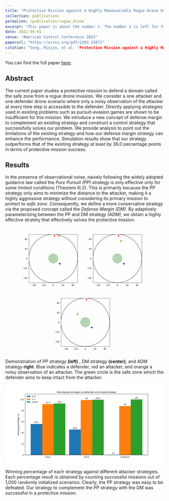 ```yaml
---
title: "Protective Mission against a Highly Maneuverable Rogue Drone Using Defense Margin Strategy"
collection: publications
permalink: /publication/rogue_drone
excerpt: "This paper is about the number 1. The number 2 is left for future work."
date: 2022-09-01
venue: "American Control Conference 2023"
paperurl: "https://arxiv.org/pdf/2203.15872"
citation: "Sung, Minjun, et al. "Protective Mission against a Highly Maneuverable Rogue Drone Using Defense Margin Strategy." arXiv preprint arXiv:2203.15872 (2022)."
---
```


You can find the full paper [here](https://arxiv.org/abs/2203.15872).

## Abstract

The current paper studies a protective mission to defend a domain called the safe zone from a rogue drone invasion. We consider a one attacker and one defender drone scenario where only a noisy observation of the attacker at every time step is accessible to the defender. Directly applying strategies used in existing problems such as pursuit-evasion games are shown to be insufficient for this mission. We introduce a new concept of defense margin to complement an existing strategy and construct a control strategy that successfully solves our problem. We provide analysis to point out the limitations of the existing strategy and how our defense margin strategy can enhance the performance. Simulation results show that our strategy outperforms that of the existing strategy at least by 36.0 percentage points in terms of protective mission success.

## Results

In the presence of observational noise, naively following the widely adopted guidance law called the _Pure Pursuit (PP)_ strategy is only effective only for some limited conditions (Theorem III.2). This is primarily because the PP strategy only aims to minimize the distance to the attacker, making it a highly aggressive strategy without considering its primary mission to protect to _safe zone_. Consequently, we define a more conservative strategy via the proposed concept called the _Defense Margin (DM)_. By adaptively parameterizing between the PP and DM strategy _(ADM)_, we obtain a highly effective stratety that effectively solves the protective mission.

<p float = "left", align = "center">
<img src = /images/publication/rogue_drone/ppvsintelligent.gif width="200" height="200"/>
<img src = /images/publication/rogue_drone/ourscvsintelligent.gif width="200" height="200"/>
<img src = /images/publication/rogue_drone/oursavsintelligent.gif width="200" height="200"/>
</p>

Demonstration of PP strategy **(left)** , DM strategy **(center)**, and ADM strategy **right**. Blue indicates a defender, red an attacker, and orange a noisy observation of an attacker. The green circle is the safe zone which the defender aims to keep intact from the attacker.

<p align = "center">
<img src = /images/publication/rogue_drone/winpercentage.png width = 550/>
</p>

Winning percentage of each strategy against different attacker strategies. Each percentage result is obtained by counting successful missions out of 1,000 randomly initialized scenarios. Clearly, the PP strategy was easy to be defeated. Our strategy to complement the PP strategy with the DM was successful in a protective mission.
